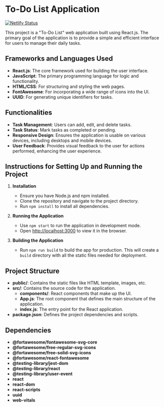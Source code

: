 # To-Do List Application

[![Netlify Status](https://api.netlify.com/api/v1/badges/149809c8-2020-4607-bcbc-14dc2b15348d/deploy-status)](https://app.netlify.com/sites/stellar-paletas-3762d7/deploys)

This project is a "To-Do List" web application built using React.js. The primary goal of the application is to provide a simple and efficient interface for users to manage their daily tasks.

## Frameworks and Languages Used
- **React.js**: The core framework used for building the user interface.
- **JavaScript**: The primary programming language for logic and functionality.
- **HTML/CSS**: For structuring and styling the web pages.
- **FontAwesome**: For incorporating a wide range of icons into the UI.
- **UUID**: For generating unique identifiers for tasks.

## Functionalities
- **Task Management**: Users can add, edit, and delete tasks.
- **Task Status**: Mark tasks as completed or pending.
- **Responsive Design**: Ensures the application is usable on various devices, including desktops and mobile devices.
- **User Feedback**: Provides visual feedback to the user for actions performed, enhancing the user experience.

## Instructions for Setting Up and Running the Project

1. **Installation**
   - Ensure you have Node.js and npm installed.
   - Clone the repository and navigate to the project directory.
   - Run `npm install` to install all dependencies.

2. **Running the Application**
   - Use `npm start` to run the application in development mode.
   - Open [http://localhost:3000](http://localhost:3000) to view it in the browser.

3. **Building the Application**
   - Run `npm run build` to build the app for production. This will create a `build` directory with all the static files needed for deployment.

## Project Structure

- **public/**: Contains the static files like HTML template, images, etc.
- **src/**: Contains the source code for the application.
  - **components/**: React components that make up the UI.
  - **App.js**: The root component that defines the main structure of the application.
  - **index.js**: The entry point for the React application.
- **package.json**: Defines the project dependencies and scripts.

## Dependencies

- **@fortawesome/fontawesome-svg-core**
- **@fortawesome/free-regular-svg-icons**
- **@fortawesome/free-solid-svg-icons**
- **@fortawesome/react-fontawesome**
- **@testing-library/jest-dom**
- **@testing-library/react**
- **@testing-library/user-event**
- **react**
- **react-dom**
- **react-scripts**
- **uuid**
- **web-vitals**
